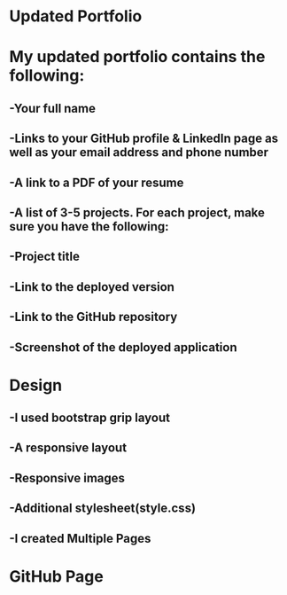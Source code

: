 # Updated Portfolio

# My updated portfolio contains the following:

## -Your full name
## -Links to your GitHub profile & LinkedIn page as well as your email address and phone number
## -A link to a PDF of your resume
## -A list of 3-5 projects. For each project, make sure you have the following:
## -Project title
## -Link to the deployed version
## -Link to the GitHub repository
## -Screenshot of the deployed application

# Design

## -I used bootstrap grip layout
## -A responsive layout
## -Responsive images
## -Additional stylesheet(style.css)
## -I created Multiple Pages

# GitHub Page


